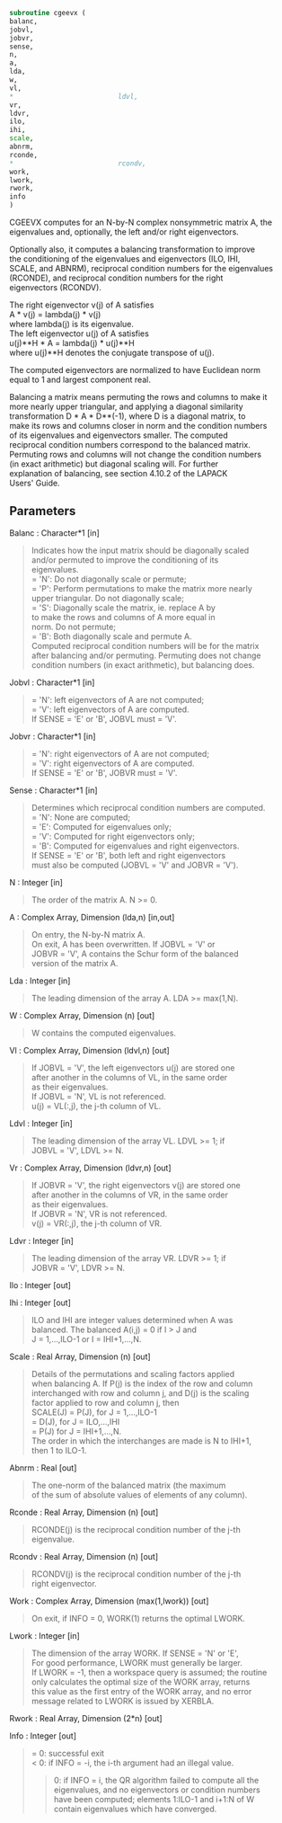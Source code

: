 ```fortran  
subroutine cgeevx (  
balanc,  
jobvl,  
jobvr,  
sense,  
n,  
a,  
lda,  
w,  
vl,  
*                          ldvl,  
vr,  
ldvr,  
ilo,  
ihi,  
scale,  
abnrm,  
rconde,  
*                          rcondv,  
work,  
lwork,  
rwork,  
info  
)  
```  
  
CGEEVX computes for an N-by-N complex nonsymmetric matrix A, the  
eigenvalues and, optionally, the left and/or right eigenvectors.  
  
Optionally also, it computes a balancing transformation to improve  
the conditioning of the eigenvalues and eigenvectors (ILO, IHI,  
SCALE, and ABNRM), reciprocal condition numbers for the eigenvalues  
(RCONDE), and reciprocal condition numbers for the right  
eigenvectors (RCONDV).  
  
The right eigenvector v(j) of A satisfies  
A * v(j) = lambda(j) * v(j)  
where lambda(j) is its eigenvalue.  
The left eigenvector u(j) of A satisfies  
u(j)**H * A = lambda(j) * u(j)**H  
where u(j)**H denotes the conjugate transpose of u(j).  
  
The computed eigenvectors are normalized to have Euclidean norm  
equal to 1 and largest component real.  
  
Balancing a matrix means permuting the rows and columns to make it  
more nearly upper triangular, and applying a diagonal similarity  
transformation D * A * D**(-1), where D is a diagonal matrix, to  
make its rows and columns closer in norm and the condition numbers  
of its eigenvalues and eigenvectors smaller.  The computed  
reciprocal condition numbers correspond to the balanced matrix.  
Permuting rows and columns will not change the condition numbers  
(in exact arithmetic) but diagonal scaling will.  For further  
explanation of balancing, see section 4.10.2 of the LAPACK  
Users' Guide.  
  
## Parameters  
Balanc : Character*1 [in]  
> Indicates how the input matrix should be diagonally scaled  
> and/or permuted to improve the conditioning of its  
> eigenvalues.  
> = 'N': Do not diagonally scale or permute;  
> = 'P': Perform permutations to make the matrix more nearly  
> upper triangular. Do not diagonally scale;  
> = 'S': Diagonally scale the matrix, ie. replace A by  
> to make the rows and columns of A more equal in  
> norm. Do not permute;  
> = 'B': Both diagonally scale and permute A.  
> Computed reciprocal condition numbers will be for the matrix  
> after balancing and/or permuting. Permuting does not change  
> condition numbers (in exact arithmetic), but balancing does.  
  
Jobvl : Character*1 [in]  
> = 'N': left eigenvectors of A are not computed;  
> = 'V': left eigenvectors of A are computed.  
> If SENSE = 'E' or 'B', JOBVL must = 'V'.  
  
Jobvr : Character*1 [in]  
> = 'N': right eigenvectors of A are not computed;  
> = 'V': right eigenvectors of A are computed.  
> If SENSE = 'E' or 'B', JOBVR must = 'V'.  
  
Sense : Character*1 [in]  
> Determines which reciprocal condition numbers are computed.  
> = 'N': None are computed;  
> = 'E': Computed for eigenvalues only;  
> = 'V': Computed for right eigenvectors only;  
> = 'B': Computed for eigenvalues and right eigenvectors.  
> If SENSE = 'E' or 'B', both left and right eigenvectors  
> must also be computed (JOBVL = 'V' and JOBVR = 'V').  
  
N : Integer [in]  
> The order of the matrix A. N >= 0.  
  
A : Complex Array, Dimension (lda,n) [in,out]  
> On entry, the N-by-N matrix A.  
> On exit, A has been overwritten.  If JOBVL = 'V' or  
> JOBVR = 'V', A contains the Schur form of the balanced  
> version of the matrix A.  
  
Lda : Integer [in]  
> The leading dimension of the array A.  LDA >= max(1,N).  
  
W : Complex Array, Dimension (n) [out]  
> W contains the computed eigenvalues.  
  
Vl : Complex Array, Dimension (ldvl,n) [out]  
> If JOBVL = 'V', the left eigenvectors u(j) are stored one  
> after another in the columns of VL, in the same order  
> as their eigenvalues.  
> If JOBVL = 'N', VL is not referenced.  
> u(j) = VL(:,j), the j-th column of VL.  
  
Ldvl : Integer [in]  
> The leading dimension of the array VL.  LDVL >= 1; if  
> JOBVL = 'V', LDVL >= N.  
  
Vr : Complex Array, Dimension (ldvr,n) [out]  
> If JOBVR = 'V', the right eigenvectors v(j) are stored one  
> after another in the columns of VR, in the same order  
> as their eigenvalues.  
> If JOBVR = 'N', VR is not referenced.  
> v(j) = VR(:,j), the j-th column of VR.  
  
Ldvr : Integer [in]  
> The leading dimension of the array VR.  LDVR >= 1; if  
> JOBVR = 'V', LDVR >= N.  
  
Ilo : Integer [out]  
  
Ihi : Integer [out]  
> ILO and IHI are integer values determined when A was  
> balanced.  The balanced A(i,j) = 0 if I > J and  
> J = 1,...,ILO-1 or I = IHI+1,...,N.  
  
Scale : Real Array, Dimension (n) [out]  
> Details of the permutations and scaling factors applied  
> when balancing A.  If P(j) is the index of the row and column  
> interchanged with row and column j, and D(j) is the scaling  
> factor applied to row and column j, then  
> SCALE(J) = P(J),    for J = 1,...,ILO-1  
> = D(J),    for J = ILO,...,IHI  
> = P(J)     for J = IHI+1,...,N.  
> The order in which the interchanges are made is N to IHI+1,  
> then 1 to ILO-1.  
  
Abnrm : Real [out]  
> The one-norm of the balanced matrix (the maximum  
> of the sum of absolute values of elements of any column).  
  
Rconde : Real Array, Dimension (n) [out]  
> RCONDE(j) is the reciprocal condition number of the j-th  
> eigenvalue.  
  
Rcondv : Real Array, Dimension (n) [out]  
> RCONDV(j) is the reciprocal condition number of the j-th  
> right eigenvector.  
  
Work : Complex Array, Dimension (max(1,lwork)) [out]  
> On exit, if INFO = 0, WORK(1) returns the optimal LWORK.  
  
Lwork : Integer [in]  
> The dimension of the array WORK.  If SENSE = 'N' or 'E',  
> For good performance, LWORK must generally be larger.  
> If LWORK = -1, then a workspace query is assumed; the routine  
> only calculates the optimal size of the WORK array, returns  
> this value as the first entry of the WORK array, and no error  
> message related to LWORK is issued by XERBLA.  
  
Rwork : Real Array, Dimension (2*n) [out]  
  
Info : Integer [out]  
> = 0:  successful exit  
> < 0:  if INFO = -i, the i-th argument had an illegal value.  
> > 0:  if INFO = i, the QR algorithm failed to compute all the  
> eigenvalues, and no eigenvectors or condition numbers  
> have been computed; elements 1:ILO-1 and i+1:N of W  
> contain eigenvalues which have converged.  
  
